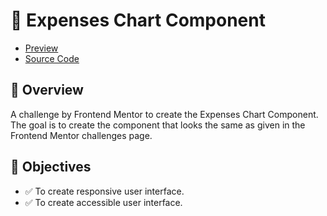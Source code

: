 # 🚀 Expenses Chart Component

- [Preview](https://arsalanansariofficial.github.io/expenses-chart-component)
- [Source Code](https://github.com/arsalanansariofficial/expenses-chart-component.git)

## 📌 Overview

A challenge by Frontend Mentor to create the Expenses Chart Component. The goal is to create the component that looks the same as given in the Frontend Mentor challenges page.

## 🎯 Objectives

- ✅ To create responsive user interface.
- ✅ To create accessible user interface.
